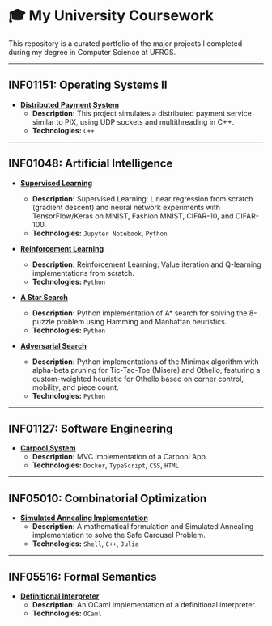 # 🎓 My University Coursework

This repository is a curated portfolio of the major projects I completed during my degree in Computer Science at UFRGS.

---

## INF01151: Operating Systems II
* **[Distributed Payment System](https://github.com/jfhmunhoz/cpp-pix-simulator)**
    * **Description:** This project simulates a distributed payment service similar to PIX, using UDP sockets and multithreading in C++.
    * **Technologies:** `C++`

---

## INF01048: Artificial Intelligence
* **[Supervised Learning](https://github.com/jfhmunhoz/supervised-learning)**
    * **Description:** Supervised Learning: Linear regression from scratch (gradient descent) and neural network experiments with TensorFlow/Keras on MNIST, Fashion MNIST, CIFAR-10, and CIFAR-100.
    * **Technologies:** `Jupyter Notebook`, `Python`

* **[Reinforcement Learning](https://github.com/jfhmunhoz/reinforcement-learning)**
    * **Description:** Reinforcement Learning: Value iteration and Q-learning implementations from scratch.
    * **Technologies:** `Python`

* **[A Star Search](https://github.com/jfhmunhoz/a-star-eight-puzzle)**
    * **Description:**  Python implementation of A* search for solving the 8-puzzle problem using Hamming and Manhattan heuristics.
    * **Technologies:** `Python`

* **[Adversarial Search](https://github.com/jfhmunhoz/adversarial-search)**
    * **Description:** Python implementations of the Minimax algorithm with alpha-beta pruning for Tic-Tac-Toe (Misere) and Othello, featuring a custom-weighted heuristic for Othello based on corner control, mobility, and piece count.
    * **Technologies:** `Python`

---

## INF01127: Software Engineering
* **[Carpool System](https://github.com/jfhmunhoz/university-carpool-system)**
    * **Description:** MVC implementation of a Carpool App.
    * **Technologies:** `Docker`, `TypeScript`, `CSS`, `HTML`

---

## INF05010: Combinatorial Optimization
* **[Simulated Annealing Implementation](https://github.com/jfhmunhoz/safe-carousel-optimization)**
    * **Description:** A mathematical formulation and Simulated Annealing implementation to solve the Safe Carousel Problem.
    * **Technologies:** `Shell`, `C++`, `Julia`

---

## INF05516: Formal Semantics
* **[Definitional Interpreter](https://github.com/jfhmunhoz/definitional-interpreter)**
    * **Description:** An OCaml implementation of a definitional interpreter.
    * **Technologies:** `OCaml`

